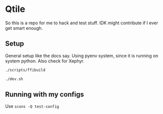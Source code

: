 # Qtile

So this is a repo for me to hack and test stuff.
IDK might contribute if I ever get smart enough.

## Setup

General setup like the docs say.
Using pyenv system, since it is running on system python.
Also check for Xephyr.

```bash
./scripts/ffibuild

./dev.sh
```

## Running with my configs

Use `scons -Q test-config`

